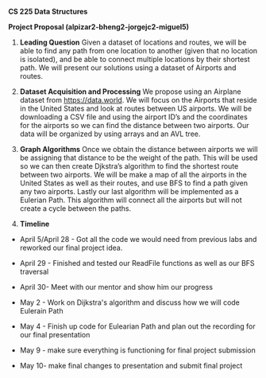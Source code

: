 **CS 225 Data Structures**

**Project Proposal (alpizar2-bheng2-jorgejc2-miguel5)**

1. **Leading Question** Given a dataset of locations and routes, we will be able to find any path from one location to another (given that no location is isolated), and be able to connect multiple locations by their shortest path. We will present our solutions using a dataset of Airports and routes. 

1. **Dataset Acquisition and Processing** We propose using an Airplane dataset from https://data.world. We will focus on the Airports that reside in the United States and look at routes between US airports. We will be downloading a CSV file and using the airport ID’s and the coordinates for the airports so we can find the distance between two airports. Our data will be organized by using arrays and an AVL tree. 

1. **Graph Algorithms** Once we obtain the distance between airports we will be assigning that distance to be the weight of the path. This will be used so we can then create Djkstra’s algorithm to find the shortest route between two airports. We will be make a map of all the airports in the United States as well as their routes, and use BFS to find a path given any two airports. Lastly our last algorithm will be implemented as a Eulerian Path. This algorithm will connect all the airports but will not create a cycle between the paths. 

1. **Timeline**

  * April 5/April 28 - Got all the code we would need from previous labs and reworked our final                         project idea.

  * April 29 - Finished and tested our ReadFile functions as well as our BFS traversal  

  * April 30- Meet with our mentor and show him our progress

  * May 2 - Work on Dijkstra's algorithm and discuss how we will code Eulerain Path  

  * May 4 - Finish up code for Eulearian Path and plan out the recording for our final                       presentation 

  * May 9 - make sure everything is functioning for final project submission 

  * May 10- make final changes to presentation and submit final project 
